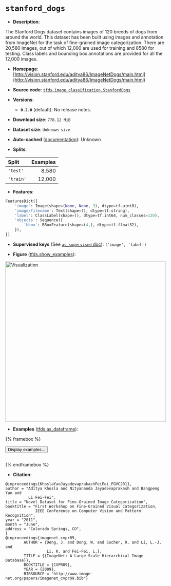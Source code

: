<div itemscope itemtype="http://schema.org/Dataset">
  <div itemscope itemprop="includedInDataCatalog" itemtype="http://schema.org/DataCatalog">
    <meta itemprop="name" content="TensorFlow Datasets" />
  </div>
  <meta itemprop="name" content="stanford_dogs" />
  <meta itemprop="description" content="The Stanford Dogs dataset contains images of 120 breeds of dogs from around&#10;the world. This dataset has been built using images and annotation from&#10;ImageNet for the task of fine-grained image categorization. There are&#10;20,580 images, out of which 12,000 are used for training and 8580 for&#10;testing. Class labels and bounding box annotations are provided&#10;for all the 12,000 images.&#10;&#10;To use this dataset:&#10;&#10;```python&#10;import tensorflow_datasets as tfds&#10;&#10;ds = tfds.load(&#x27;stanford_dogs&#x27;, split=&#x27;train&#x27;)&#10;for ex in ds.take(4):&#10;  print(ex)&#10;```&#10;&#10;See [the guide](https://www.tensorflow.org/datasets/overview) for more&#10;informations on [tensorflow_datasets](https://www.tensorflow.org/datasets).&#10;&#10;&lt;img src=&quot;https://storage.googleapis.com/tfds-data/visualization/fig/stanford_dogs-0.2.0.png&quot; alt=&quot;Visualization&quot; width=&quot;500px&quot;&gt;&#10;&#10;" />
  <meta itemprop="url" content="https://www.tensorflow.org/datasets/catalog/stanford_dogs" />
  <meta itemprop="sameAs" content="http://vision.stanford.edu/aditya86/ImageNetDogs/main.html" />
  <meta itemprop="citation" content="@inproceedings{KhoslaYaoJayadevaprakashFeiFei_FGVC2011,&#10;author = &quot;Aditya Khosla and Nityananda Jayadevaprakash and Bangpeng Yao and&#10;          Li Fei-Fei&quot;,&#10;title = &quot;Novel Dataset for Fine-Grained Image Categorization&quot;,&#10;booktitle = &quot;First Workshop on Fine-Grained Visual Categorization,&#10;             IEEE Conference on Computer Vision and Pattern Recognition&quot;,&#10;year = &quot;2011&quot;,&#10;month = &quot;June&quot;,&#10;address = &quot;Colorado Springs, CO&quot;,&#10;}&#10;@inproceedings{imagenet_cvpr09,&#10;        AUTHOR = {Deng, J. and Dong, W. and Socher, R. and Li, L.-J. and&#10;                  Li, K. and Fei-Fei, L.},&#10;        TITLE = {{ImageNet: A Large-Scale Hierarchical Image Database}},&#10;        BOOKTITLE = {CVPR09},&#10;        YEAR = {2009},&#10;        BIBSOURCE = &quot;http://www.image-net.org/papers/imagenet_cvpr09.bib&quot;}" />
</div>

# `stanford_dogs`


*   **Description**:

The Stanford Dogs dataset contains images of 120 breeds of dogs from around the
world. This dataset has been built using images and annotation from ImageNet for
the task of fine-grained image categorization. There are 20,580 images, out of
which 12,000 are used for training and 8580 for testing. Class labels and
bounding box annotations are provided for all the 12,000 images.

*   **Homepage**:
    [http://vision.stanford.edu/aditya86/ImageNetDogs/main.html](http://vision.stanford.edu/aditya86/ImageNetDogs/main.html)

*   **Source code**:
    [`tfds.image_classification.StanfordDogs`](https://github.com/tensorflow/datasets/tree/master/tensorflow_datasets/image_classification/stanford_dogs.py)

*   **Versions**:

    *   **`0.2.0`** (default): No release notes.

*   **Download size**: `778.12 MiB`

*   **Dataset size**: `Unknown size`

*   **Auto-cached**
    ([documentation](https://www.tensorflow.org/datasets/performances#auto-caching)):
    Unknown

*   **Splits**:

Split     | Examples
:-------- | -------:
`'test'`  | 8,580
`'train'` | 12,000

*   **Features**:

```python
FeaturesDict({
    'image': Image(shape=(None, None, 3), dtype=tf.uint8),
    'image/filename': Text(shape=(), dtype=tf.string),
    'label': ClassLabel(shape=(), dtype=tf.int64, num_classes=120),
    'objects': Sequence({
        'bbox': BBoxFeature(shape=(4,), dtype=tf.float32),
    }),
})
```

*   **Supervised keys** (See
    [`as_supervised` doc](https://www.tensorflow.org/datasets/api_docs/python/tfds/load#args)):
    `('image', 'label')`

*   **Figure**
    ([tfds.show_examples](https://www.tensorflow.org/datasets/api_docs/python/tfds/visualization/show_examples)):

<img src="https://storage.googleapis.com/tfds-data/visualization/fig/stanford_dogs-0.2.0.png" alt="Visualization" width="500px">

*   **Examples**
    ([tfds.as_dataframe](https://www.tensorflow.org/datasets/api_docs/python/tfds/as_dataframe)):

<!-- mdformat off(HTML should not be auto-formatted) -->

{% framebox %}

<button id="displaydataframe">Display examples...</button>
<div id="dataframecontent" style="overflow-x:scroll"></div>
<script src="https://www.gstatic.com/external_hosted/jquery2.min.js"></script>
<script>
var url = "https://storage.googleapis.com/tfds-data/visualization/dataframe/stanford_dogs-0.2.0.html";
$(document).ready(() => {
  $("#displaydataframe").click((event) => {
    // Disable the button after clicking (dataframe loaded only once).
    $("#displaydataframe").prop("disabled", true);

    // Pre-fetch and display the content
    $.get(url, (data) => {
      $("#dataframecontent").html(data);
    }).fail(() => {
      $("#dataframecontent").html(
        'Error loading examples. If the error persist, please open '
        + 'a new issue.'
      );
    });
  });
});
</script>

{% endframebox %}

<!-- mdformat on -->

*   **Citation**:

```
@inproceedings{KhoslaYaoJayadevaprakashFeiFei_FGVC2011,
author = "Aditya Khosla and Nityananda Jayadevaprakash and Bangpeng Yao and
          Li Fei-Fei",
title = "Novel Dataset for Fine-Grained Image Categorization",
booktitle = "First Workshop on Fine-Grained Visual Categorization,
             IEEE Conference on Computer Vision and Pattern Recognition",
year = "2011",
month = "June",
address = "Colorado Springs, CO",
}
@inproceedings{imagenet_cvpr09,
        AUTHOR = {Deng, J. and Dong, W. and Socher, R. and Li, L.-J. and
                  Li, K. and Fei-Fei, L.},
        TITLE = {{ImageNet: A Large-Scale Hierarchical Image Database}},
        BOOKTITLE = {CVPR09},
        YEAR = {2009},
        BIBSOURCE = "http://www.image-net.org/papers/imagenet_cvpr09.bib"}
```
